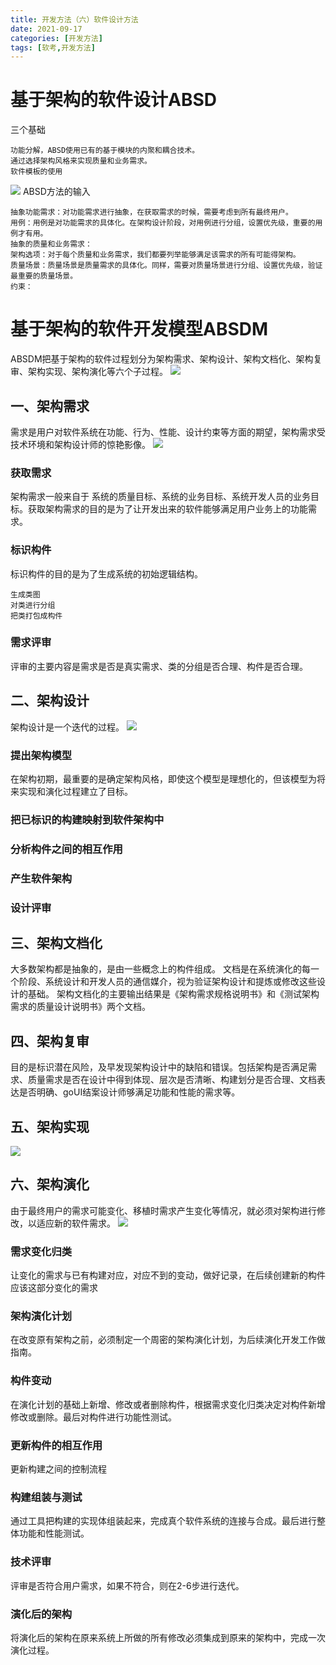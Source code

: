 ```yaml
---
title: 开发方法（六）软件设计方法
date: 2021-09-17
categories: [开发方法]
tags: [软考,开发方法]
---
```


# 基于架构的软件设计ABSD
三个基础
```
功能分解，ABSD使用已有的基于模块的内聚和耦合技术。
通过选择架构风格来实现质量和业务需求。
软件模板的使用
```
![](/images/ruankao/3-5.png)
ABSD方法的输入
```
抽象功能需求：对功能需求进行抽象，在获取需求的时候，需要考虑到所有最终用户。
用例：用例是对功能需求的具体化。在架构设计阶段，对用例进行分组，设置优先级，重要的用例才有用。
抽象的质量和业务需求：
架构选项：对于每个质量和业务需求，我们都要列举能够满足该需求的所有可能得架构。
质量场景：质量场景是质量需求的具体化。同样，需要对质量场景进行分组、设置优先级，验证最重要的质量场景。
约束：
```

# 基于架构的软件开发模型ABSDM
ABSDM把基于架构的软件过程划分为架构需求、架构设计、架构文档化、架构复审、架构实现、架构演化等六个子过程。
![](/images/ruankao/3-6.png)

## 一、架构需求
需求是用户对软件系统在功能、行为、性能、设计约束等方面的期望，架构需求受技术环境和架构设计师的惊艳影像。
![](/images/ruankao/3-7.png)
### 获取需求
架构需求一般来自于 系统的质量目标、系统的业务目标、系统开发人员的业务目标。获取架构需求的目的是为了让开发出来的软件能够满足用户业务上的功能需求。
### 标识构件
标识构件的目的是为了生成系统的初始逻辑结构。
```
生成类图
对类进行分组
把类打包成构件
```
### 需求评审
评审的主要内容是需求是否是真实需求、类的分组是否合理、构件是否合理。

## 二、架构设计
架构设计是一个迭代的过程。
![](/images/ruankao/3-8.png)
### 提出架构模型
在架构初期，最重要的是确定架构风格，即使这个模型是理想化的，但该模型为将来实现和演化过程建立了目标。
### 把已标识的构建映射到软件架构中

### 分析构件之间的相互作用

### 产生软件架构

### 设计评审

## 三、架构文档化
大多数架构都是抽象的，是由一些概念上的构件组成。
文档是在系统演化的每一个阶段、系统设计和开发人员的通信媒介，视为验证架构设计和提炼或修改这些设计的基础。
架构文档化的主要输出结果是《架构需求规格说明书》和《测试架构需求的质量设计说明书》两个文档。

## 四、架构复审
目的是标识潜在风险，及早发现架构设计中的缺陷和错误。包括架构是否满足需求、质量需求是否在设计中得到体现、层次是否清晰、构建划分是否合理、文档表达是否明确、goUI结案设计师够满足功能和性能的需求等。

## 五、架构实现
![](/images/ruankao/3-9.png)

## 六、架构演化
由于最终用户的需求可能变化、移植时需求产生变化等情况，就必须对架构进行修改，以适应新的软件需求。
![](/images/ruankao/3-10.png)
### 需求变化归类
让变化的需求与已有构建对应，对应不到的变动，做好记录，在后续创建新的构件应该这部分变化的需求
### 架构演化计划
在改变原有架构之前，必须制定一个周密的架构演化计划，为后续演化开发工作做指南。
### 构件变动
在演化计划的基础上新增、修改或者删除构件，根据需求变化归类决定对构件新增修改或删除。最后对构件进行功能性测试。
### 更新构件的相互作用
更新构建之间的控制流程
### 构建组装与测试
通过工具把构建的实现体组装起来，完成真个软件系统的连接与合成。最后进行整体功能和性能测试。
### 技术评审
评审是否符合用户需求，如果不符合，则在2-6步进行迭代。
### 演化后的架构
将演化后的架构在原来系统上所做的所有修改必须集成到原来的架构中，完成一次演化过程。